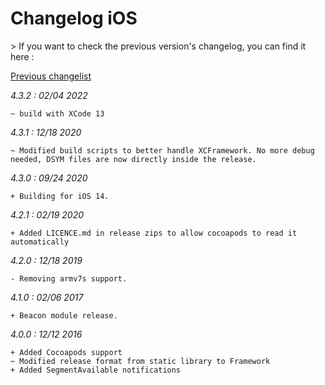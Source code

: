 Changelog iOS
=============

<div class="warning"></div>
>  If you want to check the previous version's changelog, you can find it here :

[Previous changelist](../res/changelog_iOS_3.md)

*4.3.2 : 02/04 2022*

	~ build with XCode 13

*4.3.1 : 12/18 2020*

	~ Modified build scripts to better handle XCFramework. No more debug needed, DSYM files are now directly inside the release.

*4.3.0 : 09/24 2020*

	+ Building for iOS 14.

*4.2.1 : 02/19 2020*

	+ Added LICENCE.md in release zips to allow cocoapods to read it automatically

*4.2.0 : 12/18 2019*

	- Removing armv7s support.

*4.1.0 : 02/06 2017*

	+ Beacon module release.

*4.0.0 : 12/12 2016*

	+ Added Cocoapods support
	~ Modified release format from static library to Framework
    + Added SegmentAvailable notifications
